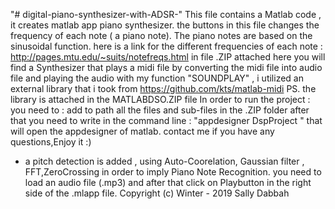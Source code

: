 "# digital-piano-synthesizer-with-ADSR-" 
This file contains a Matlab code , it creates matlab app piano synthesizer. 
the buttons in this file changes the frequency of each note ( a piano note).
The piano notes are based on the sinusoidal function. here is a link for the different frequencies of each note : http://pages.mtu.edu/~suits/notefreqs.html
in file .ZIP attached here you will find a Synthesizer that plays a midi file by converting the midi file into audio file and playing the audio with my function "SOUNDPLAY" , i utilized an external library that i took from https://github.com/kts/matlab-midi 
  PS. the library is attached in the MATLABDSO.ZIP file
  In order to run the project : 
  you need to : 
  add to path all the files and sub-files in the .ZIP folder after that you need to write in the command line : 
  "appdesigner DspProject " that will open the appdesigner of matlab.
  contact me if you have any questions,Enjoy it :) 
  
* a pitch detection is added , using Auto-Coorelation, Gaussian filter , FFT,ZeroCrossing in order to imply Piano Note Recognition.
you need to load an audio file (.mp3) and after that click on Playbutton in the right side of the .mlapp file.
Copyright (c) Winter - 2019 Sally Dabbah
